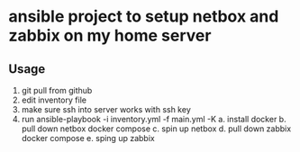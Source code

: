 # ansible project to setup netbox and zabbix on my home server

## Usage
1. git pull from github
2. edit inventory file
3. make sure ssh into server works with ssh key
3. run ansible-playbook -i inventory.yml -f main.yml -K
    a. install docker
    b. pull down netbox docker compose
    c. spin up netbox
    d. pull down zabbix docker compose
    e. sping up zabbix
